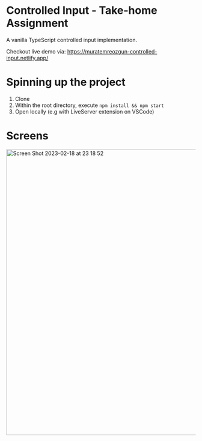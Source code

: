 # Controlled Input - Take-home Assignment

A vanilla TypeScript controlled input implementation.

Checkout live demo via: https://muratemreozgun-controlled-input.netlify.app/

# Spinning up the project
1. Clone
2. Within the root directory, execute ``` npm install && npm start ```
3. Open locally (e.g with LiveServer extension on VSCode)

# Screens
<img width="761" alt="Screen Shot 2023-02-18 at 23 18 52" src="https://user-images.githubusercontent.com/50968552/219899151-f6cc1822-1e3b-4684-bc5b-a3746231057c.png">
